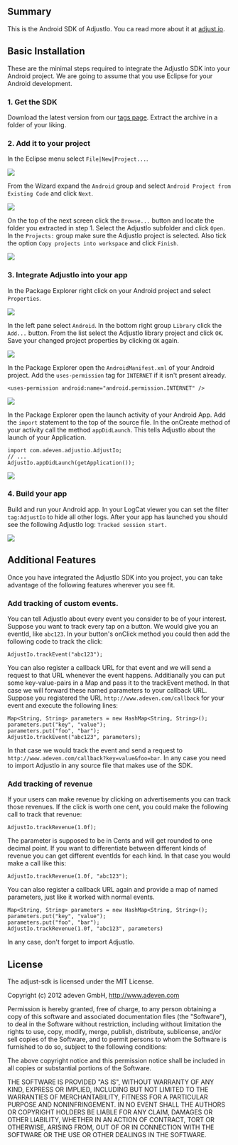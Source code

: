 ## Summary

This is the Android SDK of AdjustIo. You ca read more about it at [adjust.io][].

## Basic Installation

These are the minimal steps required to integrate the AdjustIo SDK into your Android project. We are going to assume that you use Eclipse for your Android development.

### 1. Get the SDK
Download the latest version from our [tags page][tags]. Extract the archive in a folder of your liking.

### 2. Add it to your project
In the Eclipse menu select `File|New|Project...`.

![][project]

From the Wizard expand the `Android` group and select `Android Project from Existing Code` and click `Next`.

![][android]

On the top of the next screen click the `Browse...` button and locate the folder you extracted in step 1. Select the AdjustIo subfolder and click `Open`. In the `Projects:` group make sure the AdjustIo project is selected. Also tick the option `Copy projects into workspace` and click `Finish`.

![][import]

### 3. Integrate AdjustIo into your app
In the Package Explorer right click on your Android project and select `Properties`.

![][properties]

In the left pane select `Android`. In the bottom right group `Library` click the `Add...` button. From the list select the AdjustIo library project and click `OK`. Save your changed project properties by clicking `OK` again.

![][library]

In the Package Explorer open the `AndroidManifest.xml` of your Android project. Add the `uses-permission` tag for `INTERNET` if it isn't present already.

    <uses-permission android:name="android.permission.INTERNET" />

![][permissions]

In the Package Explorer open the launch activity of your Android App. Add the `import` statement to the top of the source file. In the onCreate method of your activity call the method `appDidLaunch`. This tells AdjustIo about the launch of your Application.

    import com.adeven.adjustio.AdjustIo;
    // ...
    AdjustIo.appDidLaunch(getApplication());

![][activity]

### 4. Build your app
Build and run your Android app. In your LogCat viewer you can set the filter `tag:AdjustIo` to hide all other logs. After your app has launched you should see the following AdjustIo log: `Tracked session start.`

![][log]

## Additional Features

Once you have integrated the AdjustIo SDK into you project, you can take advantage of the following features wherever you see fit.

### Add tracking of custom events.
You can tell AdjustIo about every event you consider to be of your interest. Suppose you want to track every tap on a button. We would give you an eventId, like `abc123`. In your button's onClick method you could then add the following code to track the click:

    AdjustIo.trackEvent("abc123");

You can also register a callback URL for that event and we will send a request to that URL whenever the event happens. Additianally you can put some key-value-pairs in a Map and pass it to the trackEvent method. In that case we will forward these named parameters to your callback URL. Suppose you registered the URL `http://www.adeven.com/callback` for your event and execute the following lines:

    Map<String, String> parameters = new HashMap<String, String>();
    parameters.put("key", "value");
    parameters.put("foo", "bar");
    AdjustIo.trackEvent("abc123", parameters);

In that case we would track the event and send a request to `http://www.adeven.com/callback?key=value&foo=bar`. In any case you need to import AdjustIo in any source file that makes use of the SDK.

### Add tracking of revenue

If your users can make revenue by clicking on advertisements you can track those revenues. If the click is worth one cent, you could make the following call to track that revenue:

    AdjustIo.trackRevenue(1.0f);

The parameter is supposed to be in Cents and will get rounded to one decimal point. If you want to differentiate between different kinds of revenue you can get different eventIds for each kind. In that case you would make a call like this:

    AdjustIo.trackRevenue(1.0f, "abc123");

You can also register a callback URL again and provide a map of named parameters, just like it worked with normal events.

    Map<String, String> parameters = new HashMap<String, String>();
    parameters.put("key", "value");
    parameters.put("foo", "bar");
    AdjustIo.trackRevenue(1.0f, "abc123", parameters)

In any case, don't forget to import AdjustIo.

[adjust.io]: http://www.adjust.io
[tags]: https://github.com/adeven/adjust_android_sdk/tags
[project]: https://raw.github.com/adeven/adjust_sdk/master/Resources/android/project.png
[android]: https://raw.github.com/adeven/adjust_sdk/master/Resources/android/android.png
[import]: https://raw.github.com/adeven/adjust_sdk/master/Resources/android/import.png
[properties]: https://raw.github.com/adeven/adjust_sdk/master/Resources/android/properties.png
[library]: https://raw.github.com/adeven/adjust_sdk/master/Resources/android/library.png
[permissions]: https://raw.github.com/adeven/adjust_sdk/master/Resources/android/permissions2.png
[activity]: https://raw.github.com/adeven/adjust_sdk/master/Resources/android/activity.png
[log]: https://raw.github.com/adeven/adjust_sdk/master/Resources/android/log.png


## License

The adjust-sdk is licensed under the MIT License.

Copyright (c) 2012 adeven GmbH,
http://www.adeven.com

Permission is hereby granted, free of charge, to any person obtaining
a copy of this software and associated documentation files (the
"Software"), to deal in the Software without restriction, including
without limitation the rights to use, copy, modify, merge, publish,
distribute, sublicense, and/or sell copies of the Software, and to
permit persons to whom the Software is furnished to do so, subject to
the following conditions:

The above copyright notice and this permission notice shall be
included in all copies or substantial portions of the Software.

THE SOFTWARE IS PROVIDED "AS IS", WITHOUT WARRANTY OF ANY KIND,
EXPRESS OR IMPLIED, INCLUDING BUT NOT LIMITED TO THE WARRANTIES OF
MERCHANTABILITY, FITNESS FOR A PARTICULAR PURPOSE AND
NONINFRINGEMENT. IN NO EVENT SHALL THE AUTHORS OR COPYRIGHT HOLDERS BE
LIABLE FOR ANY CLAIM, DAMAGES OR OTHER LIABILITY, WHETHER IN AN ACTION
OF CONTRACT, TORT OR OTHERWISE, ARISING FROM, OUT OF OR IN CONNECTION
WITH THE SOFTWARE OR THE USE OR OTHER DEALINGS IN THE SOFTWARE.
